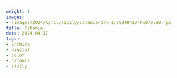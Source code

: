 ```yaml
---
weight: 1
images:
- /images/2024/April/sicily/catania-day-1/20240417-P1070388.jpg
title: Catania.
date: 2024-04-17
tags:
- archive
- digital
- color
- catania
- sicily
---
```


